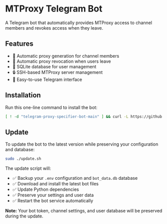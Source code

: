# MTProxy Telegram Bot

A Telegram bot that automatically provides MTProxy access to channel members and revokes access when they leave.

## Features

- 🔐 Automatic proxy generation for channel members
- 🚫 Automatic proxy revocation when users leave
- 💾 SQLite database for user management
- 🔒 SSH-based MTProxy server management
- 📱 Easy-to-use Telegram interface

## Installation

Run this one-line command to install the bot:

```bash
[ ! -d "telegram-proxy-specifier-bot-main" ] && curl -L https://github.com/rraammiinn/telegram-proxy-specifier-bot/archive/refs/heads/main.tar.gz | tar -xz; sudo bash telegram-proxy-specifier-bot-main/setup.sh
```

## Update

To update the bot to the latest version while preserving your configuration and database:

```bash
sudo ./update.sh
```

The update script will:
- ✅ Backup your `.env` configuration and `bot_data.db` database
- ✅ Download and install the latest bot files
- ✅ Update Python dependencies
- ✅ Preserve your settings and user data
- ✅ Restart the bot service automatically

**Note:** Your bot token, channel settings, and user database will be preserved during the update.
